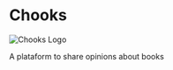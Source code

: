 # Chooks

![Chooks Logo](https://i.imgur.com/oJixfwL.png)

A plataform to share opinions about books
